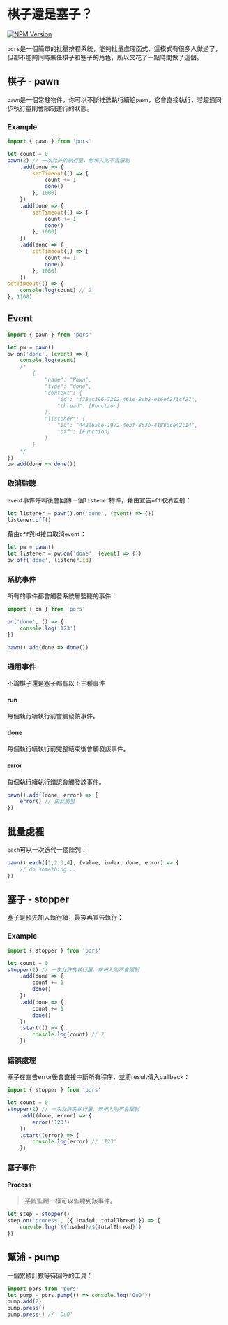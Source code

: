# 棋子還是塞子？

[![NPM Version][npm-image]][npm-url]

`pors`是一個簡單的批量排程系統，能夠批量處理函式，這模式有很多人做過了，但都不能夠同時兼任棋子和塞子的角色，所以又花了一點時間做了這個。

## 棋子 - pawn

`pawn`是一個常駐物件，你可以不斷推送執行續給`pawn`，它會直接執行，若超過同步執行量則會限制運行的狀態。

### Example

```js
import { pawn } from 'pors'

let count = 0
pawn(2) // 一次允許的執行量，無填入則不會限制
    .add(done => {
        setTimeout(() => {
            count += 1
            done()
        }, 1000)
    })
    .add(done => {
        setTimeout(() => {
            count += 1
            done()
        }, 1000)
    })
    .add(done => {
        setTimeout(() => {
            count += 1
            done()
        }, 1000)
    })
setTimeout(() => {
    console.log(count) // 2
}, 1100)
```

## Event

```js
import { pawn } from 'pors'

let pw = pawn()
pw.on('done', (event) => {
    console.log(event)
    /*
        {
            "name": "Pawn",
            "type": "done",
            "context": {
                "id": "f73ac396-7202-461e-8eb2-e16ef273cf27",
                "thread": [Function]
            },
            "listener": {
                "id": "442a65ce-1972-4ebf-853b-4188dce42c14",
                "off": [Function]
            }
        }
    */
})
pw.add(done => done())
```

### 取消監聽

`event`事件呼叫後會回傳一個`listener`物件，藉由宣告`off`取消監聽：

```js
let listener = pawn().on('done', (event) => {})
listener.off()
```

藉由`off`與id接口取消`event`：

```js
let pw = pawn()
let listener = pw.on('done', (event) => {})
pw.off('done', listener.id)
```

### 系統事件

所有的事件都會觸發系統層監聽的事件：

```js
import { on } from 'pors'

on('done', () => {
    console.log('123')
})

pawn().add(done => done())
```

### 通用事件

不論棋子還是塞子都有以下三種事件

#### run

每個執行續執行前會觸發該事件。

#### done

每個執行續執行前完整結束後會觸發該事件。

#### error

每個執行續執行錯誤會觸發該事件。

```js
pawn().add((done, error) => {
    error() // 由此觸發
})
```

## 批量處裡

`each`可以一次迭代一個陣列：

```js
pawn().each([1,2,3,4], (value, index, done, error) => {
    // do something...
})
```

## 塞子 - stopper

塞子是預先加入執行續，最後再宣告執行：

### Example

```js
import { stopper } from 'pors'

let count = 0
stopper(2) // 一次允許的執行量，無填入則不會限制
    .add(done => {
        count += 1
        done()
    })
    .add(done => {
        count += 1
        done()
    })
    .start(() => {
        console.log(count) // 2
    })
```

### 錯誤處理

塞子在宣告error後會直接中斷所有程序，並將result傳入callback：

```js
import { stopper } from 'pors'

let count = 0
stopper(2) // 一次允許的執行量，無填入則不會限制
    .add((done, error) => {
        error('123')
    })
    .start((error) => {
        console.log(error) // '123'
    })
```

### 塞子事件

#### Process

> 系統監聽一樣可以監聽到該事件。

```js
let step = stopper()
step.on('process', ({ loaded, totalThread }) => {
    console.log(`${loaded}/${totalThread}`)
})
```

## 幫浦 - pump

一個累積計數等待回呼的工具：

```js
import pors from 'pors'
let pump = pors.pump(() => console.log('OuO'))
pump.add(2)
pump.press()
pump.press() // 'OuO'
```

[npm-image]: https://img.shields.io/npm/v/pors.svg
[npm-url]: https://npmjs.org/package/pors
